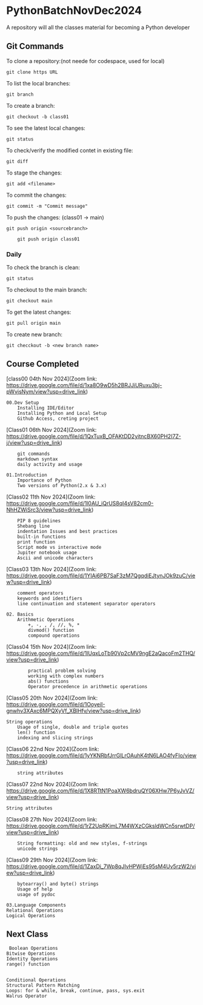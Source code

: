 # PythonBatchNovDec2024
A repository will all the classes material for becoming a Python developer


## Git Commands

To clone a repository:(not neede for codespace, used for local)

    git clone https URL

To list the local branches:

    git branch

To create a branch:

    git checkout -b class01

To see the latest local changes:

    git status

To check/verify the modified contet in existing file:

    git diff

To stage the changes:

    git add <filename>

To commit the changes:

    git commit -m "Commit message"

To push the changes: (class01 -> main)

    git push origin <sourcebranch>
        
        git push origin class01    

### Daily

To check the branch is clean:

    git status

To checkout to the main branch:

    git checkout main

To get the latest changes:

    git pull origin main

To create new branch:

    git checckout -b <new branch name>


## Course Completed

[class00 04th Nov 2024](Zoom link: https://drive.google.com/file/d/1xa8O9wD5h2BRJJiURuxu3bj-pWvjsNym/view?usp=drive_link)

    00.Dev Setup
        Installing IDE/Editor
        Installing Python and Local Setup
        Github Access, creting project

[Class01 06th Nov 2024](Zoom link: https://drive.google.com/file/d/1QxTuxB_OFAKtDD2yitncBX60PH2I7Z-j/view?usp=drive_link)

        git commands
        markdown syntax
        daily activity and usage
    
    01.Introduction
        Importance of Python
        Two versions of Python(2.x & 3.x)

[Class02 11th Nov 2024](Zoom link: https://drive.google.com/file/d/1l0AU_iQrUS8qI4sV82cm0-NhHZWiSrc3/view?usp=drive_link)

        PIP 8 guidelines
        Shebang line
        indentation Issues and best practices
        built-in functions
        print function
        Script mode vs interactive mode
        Jupiter notebook usage
        Ascii and unicode characters

[Class03 13th Nov 2024](Zoom link: https://drive.google.com/file/d/1YIAi6PB7SaF3zM7QgqdiEJtynJOk9zuC/view?usp=drive_link)

        comment operators
        keywords and identifiers
        line continuation and statement separator operators

    02. Basics
        Arithmetic Operations
            +, -, , /, //, %, *
            divmod() function
            compound operations

[Class04 15th Nov 2024](Zoom link: https://drive.google.com/file/d/1lUqxLoTb90Vp2cMV9ngE2aQacoFm2THQ/view?usp=drive_link)


            practical problem solving
            working with complex numbers
            abs() functions
            Operator precedence in arithmetic operations


[Class05 20th Nov 2024](Zoom link: https://drive.google.com/file/d/1OoyeiI-gnwhv3XAxc6MPQXyVf_XBlHfv/view?usp=drive_link)


    String operations
        Usage of single, double and triple quotes
        len() function
        indexing and slicing strings


[Class06 22nd Nov 2024](Zoom link: https://drive.google.com/file/d/1yYKNRbfJrrGlLrOAuhK4tN6LAO4fyFIo/view?usp=drive_link)


        string attributes


[Class07 22nd Nov 2024](Zoom link: https://drive.google.com/file/d/1X8RTtN1PoaXW6bdruQY06XHw7P6yJvVZ/view?usp=drive_link)


    String attributes



[Class08 27th Nov 2024](Zoom link: https://drive.google.com/file/d/1rZ2UpRKimL7M4WXzCGksldWCn5srwtDP/view?usp=drive_link)

        String formatting: old and new styles, f-strings
        unicode strings



[Class09 29th Nov 2024](Zoom link: https://drive.google.com/file/d/1ZaxDi_7Wp8qJIvHPWjEs95sM4Uv5rzW2/view?usp=drive_link)

        bytearray() and byte() strings
        Usage of help
        usage of pydoc

    03.Language Components
    Relational Operations
    Logical Operations

## Next Class

     Boolean Operations
    Bitwise Operations
    Identity Operations
    range() function


    Conditional Operations
    Structural Pattern Matching
    Loops: for & while, break, continue, pass, sys.exit
    Walrus Operator
